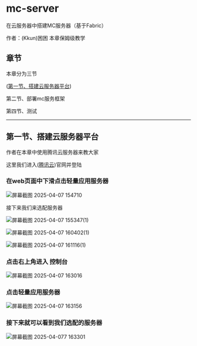 # mc-server
在云服务器中搭建MC服务器（基于Fabric）

作者：(Kkun)困困    本章保姆级教学

## 章节

本章分为三节

([第一节、搭建云服务器平台](https://github.com/Kkun1225/mc-server/blob/main/README.md#%E7%AC%AC%E4%B8%80%E8%8A%82%E6%90%AD%E5%BB%BA%E4%BA%91%E6%9C%8D%E5%8A%A1%E5%99%A8%E5%B9%B3%E5%8F%B0))

第二节、部署mc服务框架

第四节、测试

----------------

## 第一节、搭建云服务器平台

作者在本章中使用腾讯云服务器来教大家

这里我们进入([腾讯云](https://cloud.tencen.com/))官网并登陆

### 在web页面中下滑点击轻量应用服务器

![屏幕截图 2025-04-07 154710](https://github.com/user-attachments/assets/577b3c9d-e700-42b2-8e20-6d7b5b230644)

接下来我们来选配服务器

![屏幕截图 2025-04-07 155347(1)](https://github.com/user-attachments/assets/20f6c432-c156-480e-95a8-42aa0f949ac2)

![屏幕截图 2025-04-07 160402(1)](https://github.com/user-attachments/assets/9440bae9-9685-4e6b-b46e-e165fe3e846b)

![屏幕截图 2025-04-07 161116(1)](https://github.com/user-attachments/assets/6a41c485-4c09-4baf-85ab-5772c4e4ced3)


### 点击右上角进入 控制台

![屏幕截图 2025-04-07 163016](https://github.com/user-attachments/assets/80073ba9-51c3-4f09-b52e-0b3029b71e5f)

### 点击轻量应用服务器

![屏幕截图 2025-04-07 163156](https://github.com/user-attachments/assets/efbe1304-0850-4d68-a050-dd4ee9794c8b)

### 接下来就可以看到我们选配的服务器

![屏幕截图 2025-04-077 163301](https://github.com/user-attachments/assets/0ae52c70-1e4f-4ab5-9cda-bbbea88bde18)


